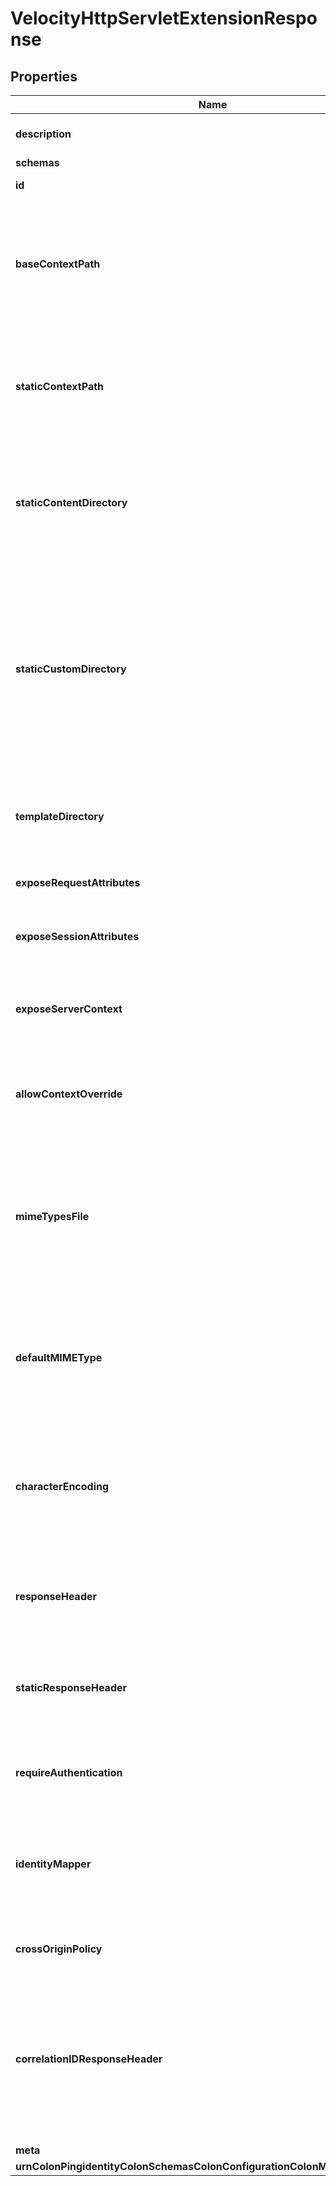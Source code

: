 

# VelocityHttpServletExtensionResponse


## Properties

| Name | Type | Description | Notes |
|------------ | ------------- | ------------- | -------------|
|**description** | **String** | A description for this HTTP Servlet Extension |  [optional] |
|**schemas** | **List&lt;EnumvelocityHttpServletExtensionSchemaUrn&gt;** |  |  |
|**id** | **String** | Name of the HTTP Servlet Extension |  |
|**baseContextPath** | **String** | The context path to use to access all template-based and static content. The value must start with a forward slash and must represent a valid HTTP context path. |  |
|**staticContextPath** | **String** | The path below the base context path by which static, non-template content such as images, CSS, and Javascript files are accessible. |  [optional] |
|**staticContentDirectory** | **String** | Specifies the base directory in which static, non-template content such as images, CSS, and Javascript files are stored on the filesystem. |  [optional] |
|**staticCustomDirectory** | **String** | Specifies the base directory in which custom static, non-template content such as images, CSS, and Javascript files are stored on the filesystem. Files in this directory will override those with the same name in the directory specified by the static-content-directory property. |  [optional] |
|**templateDirectory** | **List&lt;String&gt;** | Specifies an ordered list of directories in which to search for the template files. |  |
|**exposeRequestAttributes** | **Boolean** | Specifies whether the HTTP request will be exposed to templates. |  [optional] |
|**exposeSessionAttributes** | **Boolean** | Specifies whether the HTTP session will be exposed to templates. |  [optional] |
|**exposeServerContext** | **Boolean** | Specifies whether a server context will be exposed under context key &#39;ubid_server&#39; for all template contexts. |  [optional] |
|**allowContextOverride** | **Boolean** | Indicates whether context providers may override existing context objects with new values. |  [optional] |
|**mimeTypesFile** | **String** | Specifies the path to a file that contains MIME type mappings that will be used to determine the appropriate value to return for the Content-Type header based on the extension of the requested static content file. |  [optional] |
|**defaultMIMEType** | **String** | Specifies the default value that will be used in the response&#39;s Content-Type header that indicates the type of content to return. |  [optional] |
|**characterEncoding** | **String** | Specifies the value that will be used for all responses&#39; Content-Type headers&#39; charset parameter that indicates the character encoding of the document. |  [optional] |
|**responseHeader** | **List&lt;String&gt;** | Specifies HTTP header fields and values added to response headers for all template page requests. |  [optional] |
|**staticResponseHeader** | **List&lt;String&gt;** | Specifies HTTP header fields and values added to response headers for static content requests such as images and scripts. |  [optional] |
|**requireAuthentication** | **Boolean** | Require authentication when accessing Velocity templates. |  [optional] |
|**identityMapper** | **String** | Specifies the name of the identity mapper that is to be used for associating basic authentication credentials with user entries. |  [optional] |
|**crossOriginPolicy** | **String** | The cross-origin request policy to use for the HTTP Servlet Extension. |  [optional] |
|**correlationIDResponseHeader** | **String** | Specifies the name of the HTTP response header that will contain a correlation ID value. Example values are \&quot;Correlation-Id\&quot;, \&quot;X-Amzn-Trace-Id\&quot;, and \&quot;X-Request-Id\&quot;. |  [optional] |
|**meta** | [**MetaMeta**](MetaMeta.md) |  |  [optional] |
|**urnColonPingidentityColonSchemasColonConfigurationColonMessagesColon20** | [**MetaUrnPingidentitySchemasConfigurationMessages20**](MetaUrnPingidentitySchemasConfigurationMessages20.md) |  |  [optional] |



